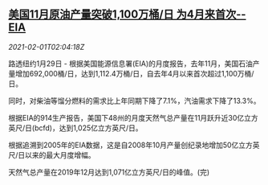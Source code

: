 <!--1612146194000-->
[美国11月原油产量突破1,100万桶/日 为4月来首次--EIA](https://cn.reuters.com/article/usa-crude-output-0129-fri-idCNKBS2A1126)
------

<div><i>2021-02-01T02:04:18Z</i></div><p>路透纽约1月29日 - 根据美国能源信息署(EIA)的月度报告，去年11月，美国石油产量增加692,000桶/日，达到1,112.4万桶/日，自去年4月以来首次超过1,100万桶/日。</p><p>同时，对柴油等馏分燃料的需求比上年同期下降了7.1%，汽油需求下降了13.3%。</p><p>根据EIA的914生产报告，美国下48州的月度天然气总产量在11月跃升近30亿立方英尺/日(bcfd)，达到1,025亿立方英尺/日。</p><p>根据追溯到2005年的EIA数据，这是自2008年10月产量创纪录地增加50亿立方英尺/日以来的最大月度增幅。</p><p>天然气总产量在2019年12月达到1,071亿立方英尺/日的峰值。(完)</p>
